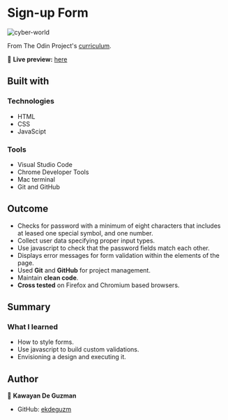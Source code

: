 # Sign-up Form

![cyber-world](https://user-images.githubusercontent.com/35510088/194231052-3087d055-ae65-48d9-b1e9-4abd27997aa1.gif)

From The Odin Project's [curriculum](https://www.theodinproject.com/lessons/node-path-intermediate-html-and-css-sign-up-form).

🔗 **Live preview:** [here](https://ekdeguzm.github.io/sign_up_form/)

## Built with

### Technologies

* HTML
* CSS
* JavaScipt

### Tools

* Visual Studio Code
* Chrome Developer Tools
* Mac terminal
* Git and GitHub

## Outcome

* Checks for password with a minimum of eight characters that includes at leased one special symbol, and one number.
* Collect user data specifying proper input types.
* Use javascript to check that the password fields match each other.
* Displays error messages for form validation within the elements of the page.
* Used **Git** and **GitHub** for project management.
* Maintain **clean code**.
* **Cross tested** on Firefox and Chromium based browsers.

## Summary

### What I learned

* How to style forms.
* Use javascript to build custom validations.
* Envisioning a design and executing it.

## Author

👤 **Kawayan De Guzman**
* GitHub: [ekdeguzm](https://github.com/ekdeguzm)
